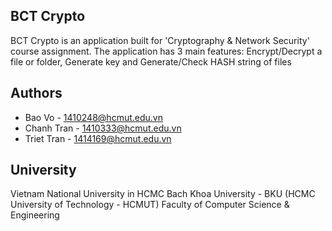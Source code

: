 ## BCT Crypto
BCT Crypto is an application built for 'Cryptography & Network Security' course assignment. The application has 3 main features: Encrypt/Decrypt a file or folder, Generate key and Generate/Check HASH string of files


## Authors
* Bao Vo - 1410248@hcmut.edu.vn
* Chanh Tran - 1410333@hcmut.edu.vn
* Triet Tran - 1414169@hcmut.edu.vn

## University
Vietnam National University in HCMC 
Bach Khoa University - BKU 
(HCMC University of Technology - HCMUT)
Faculty of Computer Science & Engineering